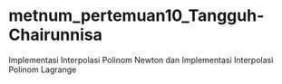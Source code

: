 # metnum_pertemuan10_Tangguh-Chairunnisa
Implementasi Interpolasi Polinom Newton dan Implementasi Interpolasi Polinom Lagrange
